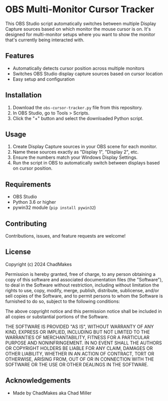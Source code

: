 # OBS Multi-Monitor Cursor Tracker

This OBS Studio script automatically switches between multiple Display Capture sources based on which monitor the mouse cursor is on. It's designed for multi-monitor setups where you want to show the monitor that's currently being interacted with.

## Features
- Automatically detects cursor position across multiple monitors
- Switches OBS Studio display capture sources based on cursor location
- Easy setup and configuration

## Installation
1. Download the `obs-cursor-tracker.py` file from this repository.
2. In OBS Studio, go to Tools > Scripts.
3. Click the "+" button and select the downloaded Python script.

## Usage
1. Create Display Capture sources in your OBS scene for each monitor.
2. Name these sources exactly as "Display 1", "Display 2", etc.
3. Ensure the numbers match your Windows Display Settings.
4. Run the script in OBS to automatically switch between displays based on cursor position.

## Requirements
- OBS Studio
- Python 3.6 or higher
- pywin32 module (`pip install pywin32`)

## Contributing
Contributions, issues, and feature requests are welcome!

## License
Copyright (c) 2024 ChadMakes

Permission is hereby granted, free of charge, to any person obtaining a copy
of this software and associated documentation files (the "Software"), to deal
in the Software without restriction, including without limitation the rights
to use, copy, modify, merge, publish, distribute, sublicense, and/or sell
copies of the Software, and to permit persons to whom the Software is
furnished to do so, subject to the following conditions:

The above copyright notice and this permission notice shall be included in all
copies or substantial portions of the Software.

THE SOFTWARE IS PROVIDED "AS IS", WITHOUT WARRANTY OF ANY KIND, EXPRESS OR
IMPLIED, INCLUDING BUT NOT LIMITED TO THE WARRANTIES OF MERCHANTABILITY,
FITNESS FOR A PARTICULAR PURPOSE AND NONINFRINGEMENT. IN NO EVENT SHALL THE
AUTHORS OR COPYRIGHT HOLDERS BE LIABLE FOR ANY CLAIM, DAMAGES OR OTHER
LIABILITY, WHETHER IN AN ACTION OF CONTRACT, TORT OR OTHERWISE, ARISING FROM,
OUT OF OR IN CONNECTION WITH THE SOFTWARE OR THE USE OR OTHER DEALINGS IN THE
SOFTWARE.

## Acknowledgements
- Made by ChadMakes aka Chad Miller